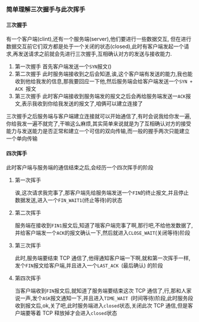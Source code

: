 ### 简单理解三次握手与此次挥手

#### 三次握手

有一个客户端(clint),还有一个服务端(server),他们要进行一些数据交互,
但在进行数据交互前它们双方都是处于一个关闭的状态(closed),此时有客户端发起一个请求,再发送请求之前就会先进行三次握手,互相确认对方的发送与接收能力.

1. 第一次握手
   首先客户端发送一个`SYN`报文()
2. 第二次握手
   此时服务端接收到之后会知道,诶,这个客户端有发送的能力,我也能收到他给我发的信息,那我要回应一下他,然后服务端会给客户端发送一个`SYN + ACK `报文
3. 第三次握手
   此时客户端接收到服务端发的报文之后会再给服务端发送一`ACK`报文,表示我收到你给我发送的报文了,咱俩可以建立连接了

三次握手之后服务端与客户端建立连接就可以开始通信了,有时会说我给你发一遍,你给我发一遍不就完了,干嘛这么麻烦,其实简单来说就是为了互相确认对方的接受能力与发送能力是否正常和建立一个可信的双向传输,而一般的握手两次只能建立一个单向传输

#### 四次挥手

此时客户端与服务端的通信结束之后,会经历一个四次挥手的阶段

1. 第一次挥手

   诶,这次请求我完事了,那客户端先给服务端发送一个`FIN`的终止报文,并且停止数据发送,进入一个`FIN_WAIT1`(终止等待)的状态

2. 第二次挥手

   服务端在接收到`FIN1`报文后,知道了哦客户端完事了啊,那行吧,不给他发数据了,并给客户端发一个`ACK`的报文确认一下,然后就进入`CLOSE_WAIT`(关闭等待)阶段

3. 第三次挥手

   此时,服务端要结束 TCP 通信了,他得通知客户端一下啊,就和第一次挥手一样,发个`FIN`报文给客户端,并且进入一个`LAST_ACK `(最后确认) 的阶段

4. 第四次挥手

   当客户端收到`FIN`报文后,就知道了服务端要结束这次 TCP 通信了,行,那和人家说一声,发个`ASK`报文通知一下,并且进入`TIME_WAIT `(时间等待)阶段,此时服务段收到报文后,ok,关了吧,此时服务端进入`closed`状态,关闭此次 TCP 通信,但是客户端要等着 TCP 释放掉才会进入`closed`状态
